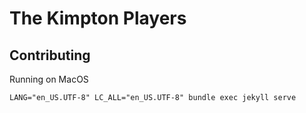 # The Kimpton Players

## Contributing

Running on MacOS

`LANG="en_US.UTF-8" LC_ALL="en_US.UTF-8" bundle exec jekyll serve`
